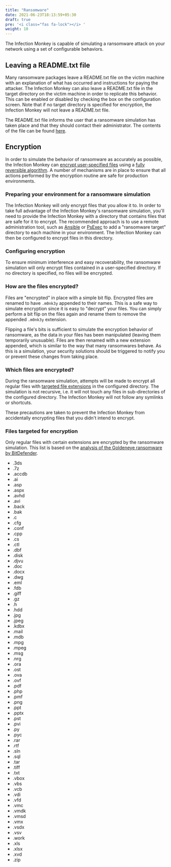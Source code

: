 ```yaml
---
title: "Ransomware"
date: 2021-06-23T18:13:59+05:30
draft: true
pre: '<i class="fas fa-lock"></i> '
weight: 10
---
```


The Infection Monkey is capable of simulating a ransomware attack on your
network using a set of configurable behaviors.

## Leaving a README.txt file

Many ransomware packages leave a README.txt file on the victim machine with an
explanation of what has occurred and instructions for paying the attacker.
The Infection Monkey can also leave a README.txt file in the target directory on
the victim machine in order to replicate this behavior. This can be enabled or
disabled by checking the box on the configuration screen. Note that if no
target directory is specified for encryption, the Infection Monkey will not
leave a README.txt file.

<!-- add screenshot highlighting readme option -->

The README.txt file informs the user that a ransomware simulation has taken
place and that they should contact their administrator. The contents of the
file can be found
[here](https://github.com/guardicore/monkey/tree/develop/monkey/infection_monkey/ransomware/ransomware_readme.txt).


<!-- add config screenshot here -->


## Encryption

In order to simulate the behavior of ransomware as accurately as possible,
the Infection Monkey can [encrypt user-specified files](#configuring-encryption)
using a [fully reversible algorithm](#how-are-the-files-encrypted). A number of
mechanisms are in place to ensure that all actions performed by the encryption
routine are safe for production environments.

### Preparing your environment for a ransomware simulation

The Infection Monkey will only encrypt files that you allow it to. In
order to take full advantage of the Infection Monkey's ransomware simulation, you'll
need to provide the Infection Monkey with a directory that contains files that
are safe for it to encrypt. The recommended approach is to use a remote
administration tool, such as
[Ansible](https://docs.ansible.com/ansible/latest/user_guide/) or
[PsExec](https://theitbros.com/using-psexec-to-run-commands-remotely/) to add a
"ransomware target" directory to each machine in your environment. The Infection
Monkey can then be configured to encrypt files in this directory.

### Configuring encryption

To ensure minimum interference and easy recoverability, the ransomware
simulation will only encrypt files contained in a user-specified directory. If
no directory is specified, no files will be encrypted.

<!-- add screenshot highlighting encryption options -->

### How are the files encrypted?

Files are "encrypted" in place with a simple bit flip. Encrypted files are
renamed to have `.m0nk3y` appended to their names. This is a safe way to
simulate encryption since it is easy to "decrypt" your files. You can simply
perform a bit flip on the files again and rename them to remove the appended
`.m0nk3y` extension.

Flipping a file's bits is sufficient to simulate the encryption behavior of
ransomware, as the data in your files has been manipulated (leaving them
temporarily unusuable). Files are then renamed with a new extension appended,
which is similar to the way that many ransomwares behave. As this is a
simulation, your
security solutions should be triggered to notify you or prevent these changes
from taking place.

### Which files are encrypted?

During the ransomware simulation, attempts will be made to encrypt all regular
files with [targeted file extensions](#files-targeted-for-encryption) in the
configured directory. The simulation is not recursive, i.e. it will not touch
any files in sub-directories of the configured directory. The Infection Monkey will
not follow any symlinks or shortcuts.

These precautions are taken to prevent the Infection Monkey from accidentally
encrypting files that you didn't intend to encrypt.

### Files targeted for encryption

Only regular files with certain extensions are encrypted by the ransomware
simulation. This list is based on the [analysis of the Goldeneye ransomware by
BitDefender](https://labs.bitdefender.com/2017/07/a-technical-look-into-the-goldeneye-ransomware-attack/).

- .3ds
- .7z
- .accdb
- .ai
- .asp
- .aspx
- .avhd
- .avi
- .back
- .bak
- .c
- .cfg
- .conf
- .cpp
- .cs
- .ctl
- .dbf
- .disk
- .djvu
- .doc
- .docx
- .dwg
- .eml
- .fdb
- .giff
- .gz
- .h
- .hdd
- .jpg
- .jpeg
- .kdbx
- .mail
- .mdb
- .mpg
- .mpeg
- .msg
- .nrg
- .ora
- .ost
- .ova
- .ovf
- .pdf
- .php
- .pmf
- .png
- .ppt
- .pptx
- .pst
- .pvi
- .py
- .pyc
- .rar
- .rtf
- .sln
- .sql
- .tar
- .tiff
- .txt
- .vbox
- .vbs
- .vcb
- .vdi
- .vfd
- .vmc
- .vmdk
- .vmsd
- .vmx
- .vsdx
- .vsv
- .work
- .xls
- .xlsx
- .xvd
- .zip
